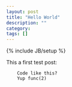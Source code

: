 ```yaml
---
layout: post
title: "Hello World"
description: ""
category: 
tags: []
---
```

{% include JB/setup %}


This a first test post:

		Code like this? 
		Yup func(2)
